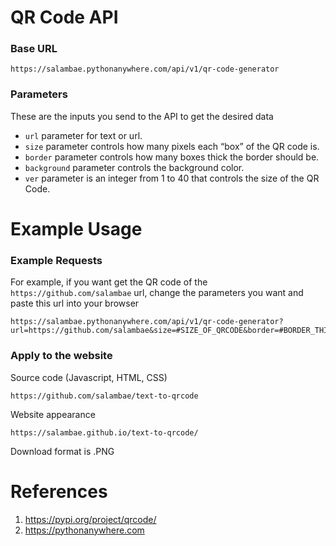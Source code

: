 # QR Code API
### Base URL
```https://salambae.pythonanywhere.com/api/v1/qr-code-generator```
### Parameters
These are the inputs you send to the API to get the desired data
- ```url``` parameter for text or url.
- ```size``` parameter controls how many pixels each “box” of the QR code is.
- ```border``` parameter controls how many boxes thick the border should be.
- ```background``` parameter controls the background color.
- ```ver``` parameter is an integer from 1 to 40 that controls the size of the QR Code.
# Example Usage
### Example Requests
For example, if you want get the QR code of the ```https://github.com/salambae``` url, change the parameters you want and paste this url into your browser
```
https://salambae.pythonanywhere.com/api/v1/qr-code-generator?url=https://github.com/salambae&size=#SIZE_OF_QRCODE&border=#BORDER_THICKNESS&background=#BG_COLOR&ver=#SIZE_OF_QR
```
### Apply to the website
Source code (Javascript, HTML, CSS)
```
https://github.com/salambae/text-to-qrcode
```
Website appearance
```
https://salambae.github.io/text-to-qrcode/
```
Download format is .PNG
# References
1. https://pypi.org/project/qrcode/
2. https://pythonanywhere.com
